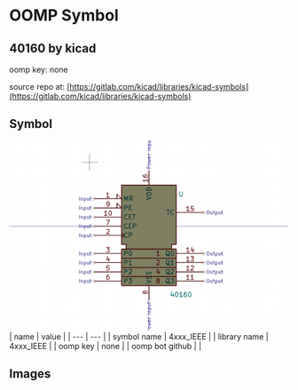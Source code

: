 # OOMP Symbol  
## 40160  by kicad  
  
oomp key: none  
  
source repo at: [https://gitlab.com/kicad/libraries/kicad-symbols](https://gitlab.com/kicad/libraries/kicad-symbols)  
## Symbol  
  
[![working.png](working_600.png)](working.png)  
| name | value | 
| --- | --- | 
| symbol name | 4xxx_IEEE | 
| library name | 4xxx_IEEE | 
| oomp key | none | 
| oomp bot github |  | 
## Images  
